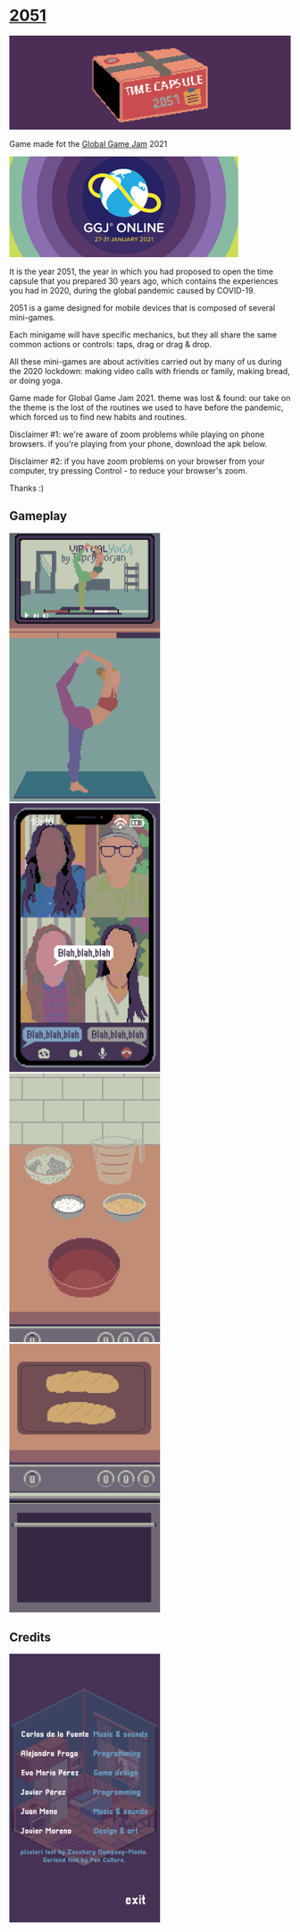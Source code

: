 # [2051](https://leavemeal0ne.itch.io/2051)

![Banner 2051](https://github.com/AlejandroFraga/2051/blob/main/images/banner-web.png?raw=true)

Game made fot the [Global Game Jam](https://globalgamejam.org) 2021

<img src="https://github.com/AlejandroFraga/2051/blob/main/images/ggj-2021.jpg" width="410" height="180" />

It is the year 2051, the year in which you had proposed to open the time capsule that you prepared 30 years ago, which contains the experiences you had in 2020, during the global pandemic caused by COVID-19.

2051 is a game designed for mobile devices that is composed of several mini-games.

Each minigame will have specific mechanics, but they all share the same common actions or controls: taps, drag or drag & drop.

All these mini-games are about activities carried out by many of us during the 2020 lockdown: making video calls with friends or family,  making bread, or doing yoga.

Game made for Global Game Jam 2021. theme was lost & found: our take on the theme is the lost of the routines we used to have before the pandemic, which forced us to find new habits and routines.

Disclaimer #1: we're aware of zoom problems while playing on phone browsers. if you're playing from your phone, download the apk below. 

Disclaimer #2: if you have zoom problems on your browser from your computer, try pressing Control - to reduce your browser's zoom.

Thanks :)

## Gameplay

<img src="https://github.com/AlejandroFraga/2051/blob/main/images/02-yoga.png" width="270" height="480" />

<img src="https://github.com/AlejandroFraga/2051/blob/main/images/03-video-call.png" width="270" height="480" />

<img src="https://github.com/AlejandroFraga/2051/blob/main/images/04-bread.png" width="270" height="480" />

<img src="https://github.com/AlejandroFraga/2051/blob/main/images/05-oven.png" width="270" height="480" />

## Credits

<img src="https://github.com/AlejandroFraga/2051/blob/main/images/credits.png" width="270" height="480" />
